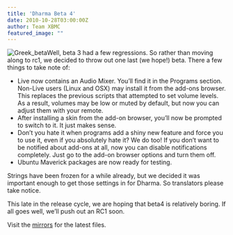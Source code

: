 ```yaml
---
title: 'Dharma Beta 4'
date: 2010-10-28T03:00:00Z
author: Team XBMC
featured_image: ""
---
```

![](/sites/default/files/uploads/Greek_beta.png "Greek_beta")Well, beta 3 had a few regressions. So rather than moving along to rc1, we decided to throw out one last (we hope!) beta. There a few things to take note of:

 
 * Live now contains an Audio Mixer. You’ll find it in the Programs section. Non-Live users (Linux and OSX) may install it from the add-ons browser. This replaces the previous scripts that attempted to set volume levels. As a result, volumes may be low or muted by default, but now you can adjust them with your remote.
 * After installing a skin from the add-on browser, you’ll now be prompted to switch to it. It just makes sense.
 * Don’t you hate it when programs add a shiny new feature and force you to use it, even if you absolutely hate it? We do too! If you don’t want to be notified about add-ons at all, now you can disable notifications completely. Just go to the add-on browser options and turn them off.
 * Ubuntu Maverick packages are now ready for testing.
 
 Strings have been frozen for a while already, but we decided it was important enough to get those settings in for Dharma. So translators please take notice.

 This late in the release cycle, we are hoping that beta4 is relatively boring. If all goes well, we’ll push out an RC1 soon.

 Visit the [mirrors](http://mirrors.xbmc.org/releases/) for the latest files.

 